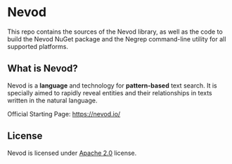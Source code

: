 # Nevod

This repo contains the sources of the Nevod library, as well as the code to build the Nevod NuGet package
and the Negrep command-line utility for all supported platforms.

## What is Nevod?

Nevod is a **language** and technology for **pattern-based** text search. It is specially
aimed to rapidly reveal entities and their relationships in texts written in the natural language.

Official Starting Page: https://nevod.io/

## License

Nevod is licensed under [Apache 2.0](LICENSE.txt) license.
